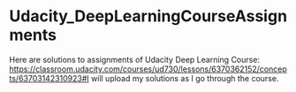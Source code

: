 # Udacity_DeepLearningCourseAssignments
Here are solutions to assignments of Udacity Deep Learning Course: https://classroom.udacity.com/courses/ud730/lessons/6370362152/concepts/63703142310923#I will upload my solutions as I go through the course. 
